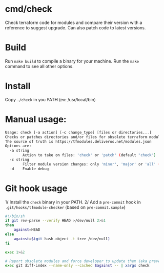 # cmd/check

Check terraform code for modules and compare their version with a reference to suggest upgrade.
Can also patch code to latest versions.

# Build

Run `make build` to compile a binary for your machine.
Run the `make` command to see all other options.

# Install

Copy `./check` in you PATH (ex: /usr/local/bin)

# Manual usage:

```bash
Usage: check [-a action] [-c change_type] [files or directories...]
Checks or patches directories and/or files for obsolete terraform modules.
The source of truth is https://tfmodules.deliveroo.net/modules.json
Options are:
  -a string
    	Action to take on files: 'check' or 'patch' (default "check")
  -c string
    	Filter module version changes: only 'minor', 'major' or 'all' (default "all")
  -d	Enable debug

```

# Git hook usage


1/ Install the `check` binary in your PATH.
2/ Add a `pre-commit` hook in `.git/hooks/tfmodule-checker` (based on `pre-commit.sample`)

```bash
#!/bin/sh
if git rev-parse --verify HEAD >/dev/null 2>&1
then
	against=HEAD
else
	against=$(git hash-object -t tree /dev/null)
fi

exec 1>&2

# Report obsolete modules and force developer to update them (aka prevent commit)
exec git diff-index --name-only --cached $against -- | xargs check
```
